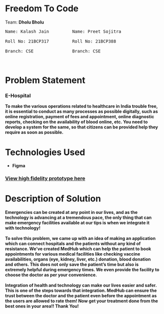 # Freedom To Code

Team: <strong>Dholu Bholu</strong>
<pre>
Name: Kalash Jain		  Name: Preet Sojitra<br>
Roll No: 21BCP317		  Roll No: 21BCP388<br>
Branch: CSE			      Branch: CSE	
</pre>
 
# Problem Statement
<h3>E-Hospital</h3>
<strong>To make the various operations related to healthcare in India trouble free, it is essential to conduct as many processes as possible digitally, such as online registration, payment of fees and appointment, online diagnostic reports, checking on the availability of blood online, etc. You need to develop a system for the same, so that citizens can be
provided help they require as soon as possible.</strong>


# Technologies Used
-	<strong>Figma</strong><br>
<h3><a href = "https://www.figma.com/proto/KpuYxlb075QCq9RQYv1hVX/EHospital?scaling=min-zoom&page-id=0%3A1&starting-point-node-id=4%3A2&node-id=4%3A2"> View high fidelity prototype here</a></h3>
	

# Description of Solution
<strong>
Emergencies can be created at any point in our lives, and as the technology is advancing at a tremendous pace, the only thing that can make emergency facilities available at our tips is when we integrate it with technology!<br><br>
To solve this problem, we came up with an idea of making an application which can connect hospitals and the patients without any kind of resistance. We’ve created MedHub which can help the patient to book appointments for various medical facilities like checking vaccine availabilities, organs (eye, kidney, liver, etc.) donation, blood donation and others. This does not only save the patient’s time but also is extremely helpful during emergency times. We even provide the facility to choose the doctor as per your convenience.<br><br>
Integration of health and technology can make our lives easier and safer. This is one of the steps towards that integration. MedHub can ensure the trust between the doctor and the patient even before the appointment as the users are allowed to rate them! Now get your treatment done from the best ones in your area!!
Thank You!
</strong>
